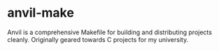# anvil-make
Anvil is a comprehensive Makefile for building and distributing projects cleanly. Originally geared towards C projects for my university.
